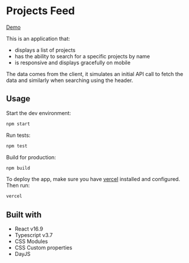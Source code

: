 # Projects Feed

[Demo](https://projects-feed.ovidiup13.vercel.app/)

This is an application that:

- displays a list of projects
- has the ability to search for a specific projects by name
- is responsive and displays gracefully on mobile

The data comes from the client, it simulates an initial API call to fetch the data and similarly
when searching using the header.

## Usage

Start the dev environment:

```sh
npm start
```

Run tests:

```sh
npm test
```

Build for production:

```sh
npm build
```

To deploy the app, make sure you have [vercel](https://vercel.com/) installed and configured. Then
run:

```sh
vercel
```

## Built with

- React v16.9
- Typescript v3.7
- CSS Modules
- CSS Custom properties
- DayJS
